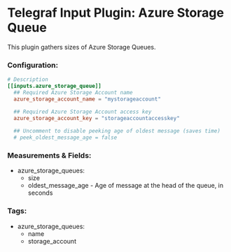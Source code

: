 # Telegraf Input Plugin: Azure Storage Queue

This plugin gathers sizes of Azure Storage Queues.

### Configuration:

```toml
# Description
[[inputs.azure_storage_queue]]
  ## Required Azure Storage Account name
  azure_storage_account_name = "mystorageaccount"

  ## Required Azure Storage Account access key
  azure_storage_account_key = "storageaccountaccesskey"
  
  ## Uncomment to disable peeking age of oldest message (saves time)
  # peek_oldest_message_age = false
```

### Measurements & Fields:

- azure_storage_queues:
  - size
  - oldest_message_age - Age of message at the head of the queue, in seconds

### Tags:

- azure_storage_queues:
  - name
  - storage_account